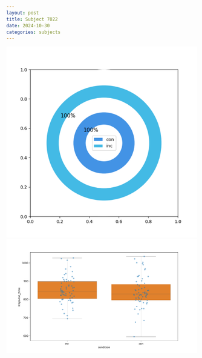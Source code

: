 ```yaml
---
layout: post
title: Subject 7022
date: 2024-10-30
categories: subjects
---
```


![](data/7022/run-1/7022_accuracy_by_condition.png)
![](data/7022/run-1/7022_rt.png)
